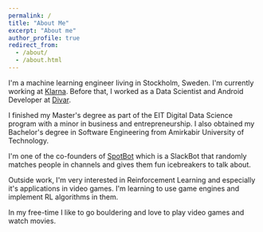 ```yaml
---
permalink: /
title: "About Me"
excerpt: "About me"
author_profile: true
redirect_from: 
  - /about/
  - /about.html
---
```


I'm a machine learning engineer living in Stockholm, Sweden. I'm currently working at [Klarna](https://www.klarna.com/). Before that, I worked as a Data Scientist and Android Developer at [Divar](https://divar.ir/).

I finished my Master's degree as part of the EIT Digital Data Science program with a minor in business and entrepreneurship. I also obtained my Bachelor's degree in Software Engineering from Amirkabir University of Technology.

I'm one of the co-founders of [SpotBot](https://spotbot-dev.slack.com/apps/A013AM33ADB-spotbot?tab=more_info) which is a SlackBot that randomly matches people in channels and gives them fun icebreakers to talk about.

Outside work, I'm very interested in Reinforcement Learning and especially it's applications in video games. I'm learning to use game engines and implement RL algorithms in them.

In my free-time I like to go bouldering and love to play video games and watch movies.  
